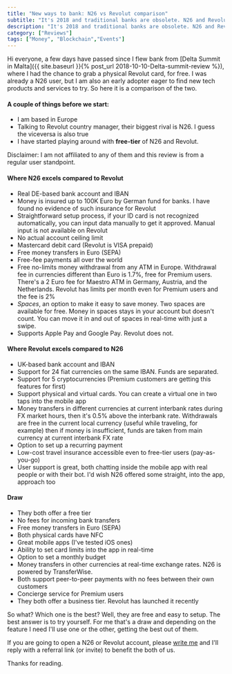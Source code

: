 ```yaml
---
title: "New ways to bank: N26 vs Revolut comparison"
subtitle: "It's 2018 and traditional banks are obsolete. N26 and Revolut are here to change the rules and give us a glimpse of the future today"
description: "It's 2018 and traditional banks are obsolete. N26 and Revolut are here to change the rules and give us a glimpse of the future today"
category: ["Reviews"]
tags: ["Money", "Blockchain","Events"]
---
```


Hi everyone, a few days have passed since I flew bank from [Delta Summit in Malta]({{ site.baseurl }}{% post_url 2018-10-10-Delta-summit-review %}), where I had the chance to grab a physical Revolut card, for free. I was already a N26 user, but I am also an early adopter eager to find new tech products and services to try. So here it is a comparison of the two.

#### A couple of things before we start:

- I am based in Europe
- Talking to Revolut country manager, their biggest rival is N26. I guess the viceversa is also true
- I have started playing around with **free-tier** of N26 and Revolut.

Disclaimer: I am not affiliated to any of them and this review is from a regular user standpoint.

#### Where N26 excels compared to Revolut
- Real DE-based bank account and IBAN
- Money is insured up to 100K Euro by German fund for banks. I have found no evidence of such insurance for Revolut
- Straightforward setup process, if your ID card is not recognized automatically, you can input data manually to get it approved. Manual input is not available on Revolut
- No actual account ceiling limit
- Mastercard debit card (Revolut is VISA prepaid)
- Free money transfers in Euro (SEPA)
- Free-fee payments all over the world
- Free no-limits money withdrawal from any ATM in Europe. Withdrawal fee in currencies different than Euro is 1.7%, free for Premium users. There's a 2 Euro fee for Maestro ATM in Germany, Austria, and the Netherlands. Revolut has limits per month even for Premium users and the fee is 2%
- *Spaces*, an option to make it easy to save money. Two spaces are available for free. Money in spaces stays in your account but doesn't count. You can move it in and out of spaces in real-time with just a swipe.
- Supports Apple Pay and Google Pay. Revolut does not.

#### Where Revolut excels compared to N26
- UK-based bank account and IBAN
- Support for 24 fiat currencies on the same IBAN. Funds are separated.
- Support for 5 cryptocurrencies (Premium customers are getting this features for first)
- Support physical and virtual cards. You can create a virtual one in two taps into the mobile app
- Money transfers in different currencies at current interbank rates during FX market hours, then it's 0.5% above the interbank rate. Withdrawals are free in the current local currency (useful  while traveling, for example) then if money is insufficient, funds are taken from main currency at current interbank FX rate
- Option to set up a recurring payment
- Low-cost travel insurance accessible even to free-tier users (pay-as-you-go)
- User support is great, both chatting inside the mobile app with real people or with their bot. I'd wish N26 offered some straight, into the app, approach too

#### Draw
- They both offer a free tier
- No fees for incoming bank transfers
- Free money transfers in Euro (SEPA)
- Both physical cards have NFC
- Great mobile apps (I've tested iOS ones)
- Ability to set card limits into the app in real-time
- Option to set a monthly budget
- Money transfers in other currencies at real-time exchange rates. N26 is powered by TransferWise.
- Both support peer-to-peer payments with no fees between their own customers
- Concierge service for Premium users
- They both offer a business tier. Revolut has launched it recently

So what? Which one is the best? Well, they are free and easy to setup. The best answer is to try yourself. For me that's a draw and depending on the feature I need I'll use one or the other, getting the best out of them.

If you are going to open a N26 or Revolut account, please [write me](mailto:me@fpira.com?subject=n26/revolut%20referrals&body=Hi%2C%20I%27ve%20read%20the%20article%20on%20your%20blog%2C%20and%20I%27d%20like%20to%20join%20%5BN26/Revolut%5D.%20Here%27s%20the%20email%20I%27ll%20use%20to%20sign%20up%3A%20%5Bemail%5D.%0A) and I'll reply with a referral link (or invite) to benefit the both of us.

Thanks for reading.